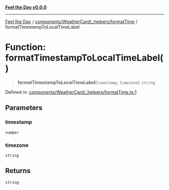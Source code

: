 [**Feel the Day v0.0.0**](../../../../../README.md)

***

[Feel the Day](../../../../../README.md) / [components/WeatherCard/\_helpers/formatTime](../README.md) / formatTimestampToLocalTimeLabel

# Function: formatTimestampToLocalTimeLabel()

> **formatTimestampToLocalTimeLabel**(`timestamp`, `timezone`): `string`

Defined in: [components/WeatherCard/\_helpers/formatTime.ts:1](https://github.com/HyeinKang/feel-the-day/blob/8289c79f2741a9407fd7ce6a81056ae02e4eeed7/src/components/WeatherCard/_helpers/formatTime.ts#L1)

## Parameters

### timestamp

`number`

### timezone

`string`

## Returns

`string`
